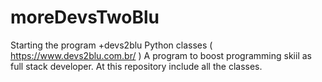 # moreDevsTwoBlu
Starting the program +devs2blu Python classes ( https://www.devs2blu.com.br/ ) A program to boost programming skiil as full stack developer. At this repository include all the classes.
